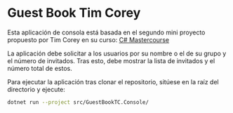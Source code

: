 # Guest Book Tim Corey

Esta aplicación de consola está basada en el segundo mini proyecto propuesto por Tim Corey en su curso: [C# Mastercourse](https://www.iamtimcorey.com/courses/csharp-mastercourse/)

La aplicación debe solicitar a los usuarios por su nombre o el de su grupo y el número de invitados. Tras esto, debe mostrar la lista de invitados y el número total de estos.

Para ejecutar la aplicación tras clonar el repositorio, sitúese en la raíz del directorio y ejecute:

```zsh
dotnet run --project src/GuestBookTC.Console/
```
